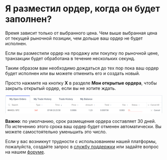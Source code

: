 # **Я разместил ордер, когда он будет заполнен?**

Время зависит только от выбранного цена. Чем выше выбранная цена от текущей рыночной позиции, чем дольше ваш ордер не будет исполнен.

Если вы разместили ордер на продажу или покупку по рыночной цене, транзакции будет обработана в течение нескольких секунд.

Таким образом вам необходимо дождаться до тех пор пока ваш ордер будет исполнен или вы можете отменить его и создать новый.

Просто нажмите на кнопку **X** в разделе **Мои открытые ордера**, чтобы закрыть открытый ордер, если вы не хотите ждать.

![](/_assets/order_time_02.png)

**Важно**: по умолчанию, срок размещения ордера составляет 30 дней. По истечению этого срока ваш ордер будет отменен автоматически. Вы можете самостоятельно уменьшить это число.

Если у вас возникнут трудности с использованием нашей платформы, пожалуйста, создайте запрос в [службу поддержки](https://support.wavesplatform.com/) или задайте вопрос на нашем [форуме](https://forum.wavesplatform.com/).
